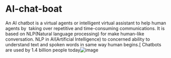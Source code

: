 # AI-chat-boat
An AI chatbot is a virtual agents or intelligent virtual assistant to help human agents by  taking over repetitive and time-consuming communications. 
It is based on NLP(Natural language processing) for make  human-like conversation. NLP in AI(Artificial Intelligence) to concerned ability to understand text and spoken words in same way human begins.[
Chatbots are used by 1.4 billion people today![image](https://user-images.githubusercontent.com/93091896/193095355-62c49e68-79e1-4503-8609-22de2f68c044.png)
